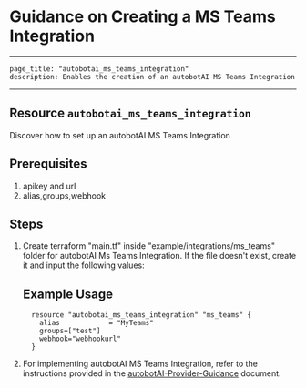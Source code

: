 # Guidance on Creating a MS Teams Integration

---
    page_title: "autobotai_ms_teams_integration"
    description: Enables the creation of an autobotAI MS Teams Integration
---

## Resource `autobotai_ms_teams_integration`
Discover how to set up an autobotAI MS Teams Integration


## Prerequisites
1. apikey and url
2. alias,groups,webhook

## Steps 
1. Create terraform "main.tf" inside "example/integrations/ms_teams" folder for autobotAI Ms Teams Integration. If the file doesn't exist, create it and input the following values:
    ## Example Usage 
    ```
      resource "autobotai_ms_teams_integration" "ms_teams" {
        alias            = "MyTeams"
        groups=["test"]
        webhook="webhookurl"
      }   

    ```
2. For implementing autobotAI MS Teams Integration, refer to the instructions provided in the [autobotAI-Provider-Guidance](provider_guidance.md) document.
